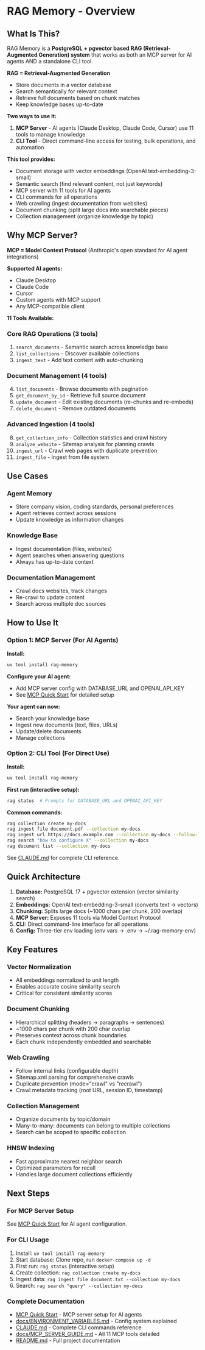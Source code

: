 # RAG Memory - Overview

## What Is This?

RAG Memory is a **PostgreSQL + pgvector based RAG (Retrieval-Augmented Generation) system** that works as both an MCP server for AI agents AND a standalone CLI tool.

**RAG = Retrieval-Augmented Generation**
- Store documents in a vector database
- Search semantically for relevant context
- Retrieve full documents based on chunk matches
- Keep knowledge bases up-to-date

**Two ways to use it:**
1. **MCP Server** - AI agents (Claude Desktop, Claude Code, Cursor) use 11 tools to manage knowledge
2. **CLI Tool** - Direct command-line access for testing, bulk operations, and automation

**This tool provides:**
- Document storage with vector embeddings (OpenAI text-embedding-3-small)
- Semantic search (find relevant content, not just keywords)
- MCP server with 11 tools for AI agents
- CLI commands for all operations
- Web crawling (ingest documentation from websites)
- Document chunking (split large docs into searchable pieces)
- Collection management (organize knowledge by topic)

## Why MCP Server?

**MCP = Model Context Protocol** (Anthropic's open standard for AI agent integrations)

**Supported AI agents:**
- Claude Desktop
- Claude Code
- Cursor
- Custom agents with MCP support
- Any MCP-compatible client

**11 Tools Available:**

### Core RAG Operations (3 tools)
1. `search_documents` - Semantic search across knowledge base
2. `list_collections` - Discover available collections
3. `ingest_text` - Add text content with auto-chunking

### Document Management (4 tools)
4. `list_documents` - Browse documents with pagination
5. `get_document_by_id` - Retrieve full source document
6. `update_document` - Edit existing documents (re-chunks and re-embeds)
7. `delete_document` - Remove outdated documents

### Advanced Ingestion (4 tools)
8. `get_collection_info` - Collection statistics and crawl history
9. `analyze_website` - Sitemap analysis for planning crawls
10. `ingest_url` - Crawl web pages with duplicate prevention
11. `ingest_file` - Ingest from file system

## Use Cases

### Agent Memory
- Store company vision, coding standards, personal preferences
- Agent retrieves context across sessions
- Update knowledge as information changes

### Knowledge Base
- Ingest documentation (files, websites)
- Agent searches when answering questions
- Always has up-to-date context

### Documentation Management
- Crawl docs websites, track changes
- Re-crawl to update content
- Search across multiple doc sources

## How to Use It

### Option 1: MCP Server (For AI Agents)

**Install:**
```bash
uv tool install rag-memory
```

**Configure your AI agent:**
- Add MCP server config with DATABASE_URL and OPENAI_API_KEY
- See [MCP Quick Start](MCP_QUICK_START.md) for detailed setup

**Your agent can now:**
- Search your knowledge base
- Ingest new documents (text, files, URLs)
- Update/delete documents
- Manage collections

### Option 2: CLI Tool (For Direct Use)

**Install:**
```bash
uv tool install rag-memory
```

**First run (interactive setup):**
```bash
rag status  # Prompts for DATABASE_URL and OPENAI_API_KEY
```

**Common commands:**
```bash
rag collection create my-docs
rag ingest file document.pdf --collection my-docs
rag ingest url https://docs.example.com --collection my-docs --follow-links
rag search "how to configure X" --collection my-docs
rag document list --collection my-docs
```

See [CLAUDE.md](../CLAUDE.md) for complete CLI reference.

## Quick Architecture

1. **Database:** PostgreSQL 17 + pgvector extension (vector similarity search)
2. **Embeddings:** OpenAI text-embedding-3-small (converts text → vectors)
3. **Chunking:** Splits large docs (~1000 chars per chunk, 200 overlap)
4. **MCP Server:** Exposes 11 tools via Model Context Protocol
5. **CLI:** Direct command-line interface for all operations
6. **Config:** Three-tier env loading (env vars → .env → ~/.rag-memory-env)

## Key Features

### Vector Normalization
- All embeddings normalized to unit length
- Enables accurate cosine similarity search
- Critical for consistent similarity scores

### Document Chunking
- Hierarchical splitting (headers → paragraphs → sentences)
- ~1000 chars per chunk with 200 char overlap
- Preserves context across chunk boundaries
- Each chunk independently embedded and searchable

### Web Crawling
- Follow internal links (configurable depth)
- Sitemap.xml parsing for comprehensive crawls
- Duplicate prevention (mode="crawl" vs "recrawl")
- Crawl metadata tracking (root URL, session ID, timestamp)

### Collection Management
- Organize documents by topic/domain
- Many-to-many: documents can belong to multiple collections
- Search can be scoped to specific collection

### HNSW Indexing
- Fast approximate nearest neighbor search
- Optimized parameters for recall
- Handles large document collections efficiently

## Next Steps

### For MCP Server Setup
See [MCP Quick Start](MCP_QUICK_START.md) for AI agent configuration.

### For CLI Usage
1. Install: `uv tool install rag-memory`
2. Start database: Clone repo, run `docker-compose up -d`
3. First run: `rag status` (interactive setup)
4. Create collection: `rag collection create my-docs`
5. Ingest data: `rag ingest file document.txt --collection my-docs`
6. Search: `rag search "query" --collection my-docs`

### Complete Documentation
- [MCP Quick Start](MCP_QUICK_START.md) - MCP server setup for AI agents
- [docs/ENVIRONMENT_VARIABLES.md](../docs/ENVIRONMENT_VARIABLES.md) - Config system explained
- [CLAUDE.md](../CLAUDE.md) - Complete CLI commands reference
- [docs/MCP_SERVER_GUIDE.md](../docs/MCP_SERVER_GUIDE.md) - All 11 MCP tools detailed
- [README.md](../README.md) - Full project documentation

